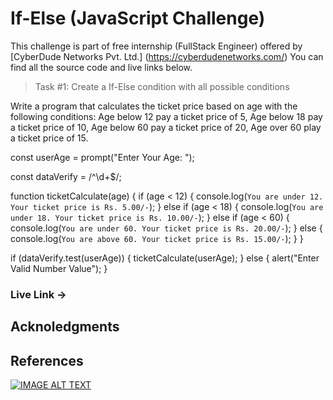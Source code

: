 # If-Else (JavaScript Challenge)

This challenge is part of free internship (FullStack Engineer) offered by [CyberDude Networks Pvt. Ltd.] (https://cyberdudenetworks.com/) You can find all the source code and live links below.


> Task #1: Create a If-Else condition with all possible conditions

<!-- JS Code -->

Write a program that calculates the ticket price based on age with the following conditions: 
Age below 12 pay a ticket price of 5, 
Age below 18 pay a ticket price of 10, 
Age below 60 pay a ticket price of 20, 
Age over 60 play a ticket price of 15.

<!-- JavaScript Code -->

<!-- Getting input from user -->
const userAge = prompt("Enter Your Age: ");

<!-- Verifying user entered value either number or text. -->
const dataVerify = /^\d+$/; 

function ticketCalculate(age) {
  if (age < 12) {
    console.log(`You are under 12. Your ticket price is Rs. 5.00/-`);
  } else if (age < 18) {
    console.log(`You are under 18. Your ticket price is Rs. 10.00/-`);
  } else if (age < 60) {
    console.log(`You are under 60. Your ticket price is Rs. 20.00/-`);
  } else {
    console.log(`You are above 60. Your ticket price is Rs. 15.00/-`);
  }
}

if (dataVerify.test(userAge)) {
  ticketCalculate(userAge);
} else {
  alert("Enter Valid Number Value");
}




### Live Link ->
<!-- Deploy and put the link -->

## Acknoledgments

## References

[![IMAGE ALT TEXT](http://img.youtube.com/vi/WebG_D9-U80&list=PL73Obo20O_7ihsIM5K-hHYPrcqkkdQcLa&index=28/0.jpg)](http://www.youtube.com/watch?v=WebG_D9-U80&list=PL73Obo20O_7ihsIM5K-hHYPrcqkkdQcLa&index=28 "JavaScript If-Else (With Examples)")